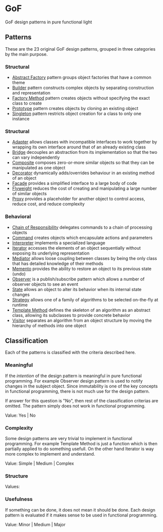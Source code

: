 # GoF

GoF design patterns in pure functional light


## Patterns

These are the 23 original GoF design patterns, grouped in three categories by the main purpose.


### Structural

- [Abstract Factory](abstract%20factory/README.md) pattern groups object factories that have a common theme
- [Builder](builder/README.md) pattern constructs complex objects by separating construction and representation
- [Factory Method](factory%20method/README.md) pattern creates objects without specifying the exact class to create
- [Prototype](prototype/README.md) pattern creates objects by cloning an existing object
- [Singleton](singleton/README.md) pattern restricts object creation for a class to only one instance


### Structural

- [Adapter](adapter/README.md) allows classes with incompatible interfaces to work together by wrapping its own interface around that of an already existing class
- [Bridge](bridge/README.md) decouples an abstraction from its implementation so that the two can vary independently
- [Composite](composite/README.md) composes zero-or-more similar objects so that they can be manipulated as one object
- [Decorator](decorator/README.md) dynamically adds/overrides behaviour in an existing method of an object
- [Facade](facade/README.md) provides a simplified interface to a large body of code
- [Flyweight](flyweight/README.md) reduces the cost of creating and manipulating a large number of similar objects
- [Proxy](proxy/README.md) provides a placeholder for another object to control access, reduce cost, and reduce complexity


### Behavioral

- [Chain of Responsibility](chain%20of%20responsibility/README.md) delegates commands to a chain of processing objects
- [Command](command/README.md) creates objects which encapsulate actions and parameters
- [Interpreter](interpreter/README.md) implements a specialized language
- [Iterator](iterator/README.md) accesses the elements of an object sequentially without exposing its underlying representation
- [Mediator](mediator/README.md) allows loose coupling between classes by being the only class that has detailed knowledge of their methods
- [Memento](memento/README.md) provides the ability to restore an object to its previous state (undo)
- [Observer](observer/README.md) is a publish/subscribe pattern which allows a number of observer objects to see an event
- [State](state/README.md) allows an object to alter its behavior when its internal state changes
- [Strategy](strategy/README.md) allows one of a family of algorithms to be selected on-the-fly at runtime
- [Template Method](template%20method/README.md) defines the skeleton of an algorithm as an abstract class, allowing its subclasses to provide concrete behavior
- [Visitor](visitor/README.md) separates an algorithm from an object structure by moving the hierarchy of methods into one object


## Classification

Each of the patterns is classified with the criteria described here.


### Meaningful

If the _intention_ of the design pattern is meaningful in pure functional programming. For example Observer design pattern is used to notify changes in the subject object. Since immutability is one of the key concepts in functional programming, there is not much use for the design pattern.

If answer for this question is "No", then rest of the classification criterias are omitted. The pattern simply does not work in functional programming.

Value: Yes | No


### Complexity

Some design patterns are very trivial to implement in functional programming. For example Template Method is just a function which is then
partially applied to do something usefull. On the other hand Iterator is way more complex to implement and understand.

Value: Simple | Medium | Complex


### Structure

Values: 


### Usefulness

If something can be done, it does not mean it should be done. Each design pattern is evaluated if it makes sense to be used in functional programming.

Value: Minor | Medium | Major


